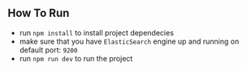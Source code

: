 ## How To Run

- run `npm install` to install project dependecies
- make sure that you have `ElasticSearch` engine up and running on default port: `9200`
- run `npm run dev` to run the project